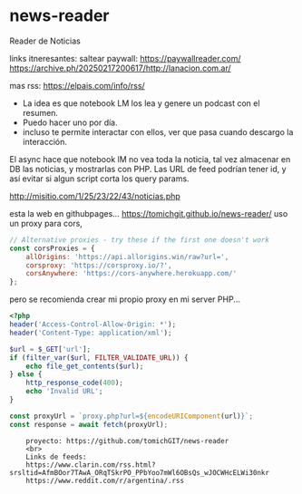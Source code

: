 # news-reader
Reader de Noticias

links itneresantes:
saltear paywall: https://paywallreader.com/
https://archive.ph/20250217200617/http://lanacion.com.ar/


mas rss: https://elpais.com/info/rss/


- La idea es que notebook LM los lea y genere un podcast con el resumen.
- Puedo hacer uno por día.
- incluso te permite interactar con ellos, ver que pasa cuando descargo la interacción.


El async hace que notebook lM no vea toda la noticia, tal vez almacenar en DB las noticias, y mostrarlas con PHP. Las URL de feed podrían tener id, y así evitar si algun script corta los query params. 

http://misitio.com/1/25/23/22/43/noticias.php


esta la web en githubpages... https://tomichgit.github.io/news-reader/
uso un proxy para cors, 


```js
// Alternative proxies - try these if the first one doesn't work
const corsProxies = {
    allOrigins: 'https://api.allorigins.win/raw?url=',
    corsproxy: 'https://corsproxy.io/?',
    corsAnywhere: 'https://cors-anywhere.herokuapp.com/'
};
```

pero se recomienda crear mi propio proxy en mi server PHP...


```php
<?php
header('Access-Control-Allow-Origin: *');
header('Content-Type: application/xml');

$url = $_GET['url'];
if (filter_var($url, FILTER_VALIDATE_URL)) {
    echo file_get_contents($url);
} else {
    http_response_code(400);
    echo 'Invalid URL';
}

```

```js	
const proxyUrl = `proxy.php?url=${encodeURIComponent(url)}`;
const response = await fetch(proxyUrl);
```	

        proyecto: https://github.com/tomichGIT/news-reader
        <br>
        Links de feeds:
        https://www.clarin.com/rss.html?srsltid=AfmBOor7TAwA_ORqTSkrPO_PPbYoo7mWl6OBsQs_wJOCWHcELWi30nkr
        https://www.reddit.com/r/argentina/.rss